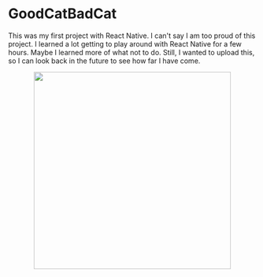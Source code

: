 # GoodCatBadCat

This was my first project with React Native. I can't say I am too proud of this project. I learned a lot getting to play around with React Native for a few hours. Maybe I learned more of what not to do. Still, I wanted to upload this, so I can look back in the future to see how far I have come. 
<p align="center">
  <img src="VideoOfApp.gif" alt="" data-canonical-src="https://gyazo.com/eb5c5741b6a9a16c692170a41a49c858.png" width="400" />
</p>
